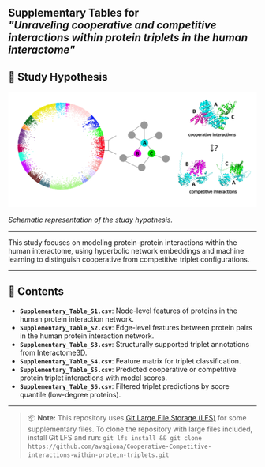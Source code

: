 **Supplementary Tables for**  
*"Unraveling cooperative and competitive interactions within protein triplets in the human interactome"*
---

## 🧠 Study Hypothesis

<p align="center">
  <img src="Figure.png" width="600"/>
</p>

*Schematic representation of the study hypothesis.*

---
This study focuses on modeling protein–protein interactions within the human interactome, using hyperbolic network embeddings and machine learning to distinguish cooperative from competitive triplet configurations.

---

## 📁 Contents

- **`Supplementary_Table_S1.csv`**: Node-level features of proteins in the human protein interaction network.
- **`Supplementary_Table_S2.csv`**: Edge-level features between protein pairs in the human protein interaction network.
- **`Supplementary_Table_S3.csv`**: Structurally supported triplet annotations from Interactome3D.
- **`Supplementary_Table_S4.csv`**: Feature matrix for triplet classification.
- **`Supplementary_Table_S5.csv`**: Predicted cooperative or competitive protein triplet interactions with model scores.
- **`Supplementary_Table_S6.csv`**: Filtered triplet predictions by score quantile (low-degree proteins).

---
> 📦 **Note:** This repository uses [Git Large File Storage (LFS)](https://git-lfs.github.com/) for some supplementary files.
> To clone the repository with large files included, install Git LFS and run:
> `git lfs install && git clone https://github.com/avagiona/Cooperative-Competitive-interactions-within-protein-triplets.git`


